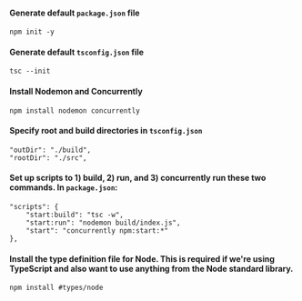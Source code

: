 #### Generate default `package.json` file
    npm init -y

#### Generate default `tsconfig.json` file
    tsc --init

#### Install Nodemon and Concurrently
    npm install nodemon concurrently

#### Specify root and build directories in `tsconfig.json`
    "outDir": "./build",
    "rootDir": "./src",

#### Set up scripts to 1) build, 2) run, and 3) concurrently run these two commands. In `package.json`:
    "scripts": {
        "start:build": "tsc -w",
        "start:run": "nodemon build/index.js",
        "start": "concurrently npm:start:*"
    },

#### Install the type definition file for Node. This is required if we're using TypeScript and also want to use anything from the Node standard library.
    npm install #types/node